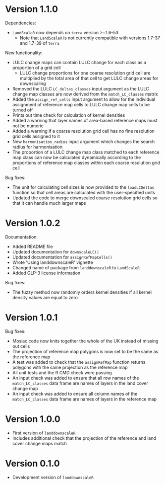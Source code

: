 
# Version 1.1.0

Dependencies:
- `LandScaleR` now depends on `terra` version >=1.6-53
    - Note that `LandScaleR` is not currently compatible with versions 1.7-37 and 1.7-39 of `terra`

New functionality:
- LULC change maps can contain LULC change for each class as a proportion of a grid cell
    - LULC change proportions for one coarse resolution grid cell are multiplied by the total area of that cell to get LULC change areas for downscaling
- Removed the LULC `LC_deltas_classes` input argument as the LULC change map classes are now derived from the `match_LC_classes` matrix
- Added the `assign_ref_cells` input argument to allow for the individual assignment of reference map cells to LULC change map cells to be turned off
- Prints out time check for calculation of kernel densities
- Added a warning that layer names of area-based reference maps must not be numeric
- Added a warning if a coarse resolution grid cell has no fine resolution grid cells assigned to it
- New `harmonisation_radius` input argument which changes the search radius for harmonisation
- The proportion of a LULC change map class matched to each reference map class can now be calculated dynamically according to the proportions of reference map classes within each coarse resolution grid cell

Bug fixes:
- The unit for calculating cell sizes is now provided to the `loadLCDeltas` function so that cell areas are calculated with the user-specified units
- Updated the code to merge downscaled coarse resolution grid cells so that it can handle much larger maps

# Version 1.0.2

Documentation:
- Added README file
- Updated documentation for `downscaleLC()`
- Updated documentation for `assignRefMapCells()`
- Wrote 'Using landdownscaleR' vignette
- Changed name of package from `landdownscaleR` to `LandScaleR`
- Added GLP-3 license information

Bug fixes:
- The fuzzy method now randomly orders kernel densities if all kernel density values are equal to zero

# Version 1.0.1

Bug fixes:
- Mosiac code now knits together the whole of the UK instead of missing out cells
- The projection of reference map polygons is now set to be the same as the reference map
- A test was added to check that the `assignRefMap` function returns polygons with the same projection as the reference map
- All unit tests and the R CMD check were passing
- An input check was added to ensure that all row names of the `match_LC_classes` data frame are names of layers in the land cover change map
- An input check was added to ensure all column names of the `match_LC_classes` data frame are names of layers in the reference map

# Version 1.0.0

- First version of `landdownscaleR`
- Includes additional check that the projection of the reference and land cover change maps match

# Version 0.1.0

- Development version of `landdownscaleR`
